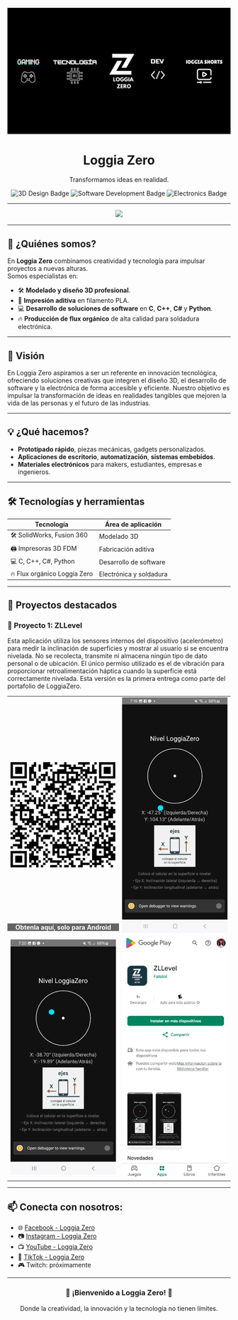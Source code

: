 <p align="center">
  <!-- Banner de Loggia Zero -->
  <img src="https://github.com/LoggiaZero/LoggiaZero/blob/a90a40b4b1172d1a613aae5ca002516dd38c906c/ImgR/bannerloggia.png" alt="Loggia Zero Banner" />
</p>

<h1 align="center">Loggia Zero</h1>

<p align="center">
  Transformamos ideas en realidad.
</p>

<p align="center">
  <img src="https://img.shields.io/badge/3D%20Design-Innovation-blue?style=for-the-badge&logo=3d-model" alt="3D Design Badge" />
  <img src="https://img.shields.io/badge/Software%20Development-C%2C%20C%2B%2B%2C%20C%23%2C%20Python-green?style=for-the-badge&logo=code" alt="Software Development Badge" />
  <img src="https://img.shields.io/badge/Electronics-Flux%20Production-orange?style=for-the-badge&logo=electron" alt="Electronics Badge" />
</p>

---

<div align="center">
  <img src="https://profile-counter.glitch.me/LoggiaZero/count.svg?"  />
</div>

---

## 🚀 ¿Quiénes somos?
En **Loggia Zero** combinamos creatividad y tecnología para impulsar proyectos a nuevas alturas.  
Somos especialistas en:

- 🛠️ **Modelado y diseño 3D profesional**.
- 🎨 **Impresión aditiva** en filamento PLA.
- 💻 **Desarrollo de soluciones de software** en **C**, **C++**, **C#** y **Python**.
- 🔥 **Producción de flux orgánico** de alta calidad para soldadura electrónica.

---

## 🎯 Visión
En Loggia Zero aspiramos a ser un referente en innovación tecnológica,
ofreciendo soluciones creativas que integren el diseño 3D, el desarrollo de software y la electrónica de forma accesible y eficiente.
Nuestro objetivo es impulsar la transformación de ideas en realidades tangibles que mejoren la vida de las personas y el futuro de las industrias.

---

## 💡 ¿Qué hacemos?
- **Prototipado rápido**, piezas mecánicas, gadgets personalizados.
- **Aplicaciones de escritorio**, **automatización**, **sistemas embebidos**.
- **Materiales electrónicos** para makers, estudiantes, empresas e ingenieros.

---

## 🛠 Tecnologías y herramientas
| Tecnología | Área de aplicación |
|------------|---------------------|
| 🛠️ SolidWorks, Fusion 360 | Modelado 3D |
| 🖨️ Impresoras 3D FDM | Fabricación aditiva |
| 💻 C, C++, C#, Python | Desarrollo de software |
| 🔥 Flux orgánico Loggia Zero | Electrónica y soldadura |

---

## 🧪 Proyectos destacados

### 📌 Proyecto 1: ZLLevel
Esta aplicación utiliza los sensores internos del dispositivo (acelerómetro) para medir la inclinación de superficies y mostrar al usuario si se encuentra nivelada.
No se recolecta, transmite ni almacena ningún tipo de dato personal o de ubicación.
El único permiso utilizado es el de vibración para proporcionar retroalimentación háptica cuando la superficie está correctamente nivelada.
Esta versión es la primera entrega como parte del portafolio de LoggiaZero.

<div align="center">
  <table>
    <tr>
      <td style="position: relative;">
        <img src="https://github.com/LoggiaZero/LoggiaZero/blob/88ffa123cf40027231aebb3383bc383142f3fd3b/ImgR/QR%20ZLLevel.jpeg" width="300" alt="Imagen 1"/>
        <div style="position: absolute; bottom: 10px; left: 0; width: 100%; background: rgba(0,0,0,0.6); color: white; text-align: center; font-weight: bold;">Obtenla aquí, solo para Android</div>
      </td>
      <td>
        <img src="https://github.com/LoggiaZero/LoggiaZero/blob/88ffa123cf40027231aebb3383bc383142f3fd3b/ImgR/cap%20ZLlevel1.jpg" width="300" alt="Imagen 2"/>
      </td>
    </tr>
    <tr>
      <td>
        <img src="https://github.com/LoggiaZero/LoggiaZero/blob/88ffa123cf40027231aebb3383bc383142f3fd3b/ImgR/cap%20ZLlevel2.jpg" width="300" alt="Imagen 3"/>
      </td>
      <td>
        <img src="https://github.com/LoggiaZero/LoggiaZero/blob/9efc8d56651411051c28a1386cfd2d6015738c39/ImgR/Play.jpg" width="300" alt="Imagen 4"/>
      </td>
    </tr>
  </table>
</div>

---
<!--
### 📌 Proyecto 2: *(Nombre del proyecto)*
> *(Breve descripción del segundo proyecto: qué objetivo tuvo, qué retos superaste y qué resultados obtuvo.)*

---
-->
## 📫 Conecta con nosotros:
- 🌐 [Facebook - Loggia Zero](https://www.facebook.com/LoggiaZero)  
- 📷 [Instagram - Loggia Zero](https://www.instagram.com/loggiazero?igsh=dG9heDA2OXU5cWw0)
- 📺 [YouTube - Loggia Zero](https://www.youtube.com/@LOGGIAZERO)
- 📱 [TikTok - Loggia Zero](https://www.tiktok.com/@loggia.zero)
- 🎮 Twitch: próximamente  

---

<h3 align="center">🚀 ¡Bienvenido a Loggia Zero! 🚀</h3>
<p align="center">
  Donde la creatividad, la innovación y la tecnología no tienen límites.
</p>
